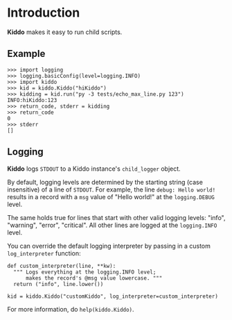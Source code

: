 # Introduction
**Kiddo** makes it easy to run child scripts.

## Example
	>>> import logging
	>>> logging.basicConfig(level=logging.INFO)
	>>> import kiddo
	>>> kid = kiddo.Kiddo("hiKiddo")
	>>> kidding = kid.run("py -3 tests/echo_max_line.py 123")
	INFO:hiKiddo:123
	>>> return_code, stderr = kidding
	>>> return_code
	0
	>>> stderr
	[]

## Logging
**Kiddo** logs `STDOUT` to a Kiddo instance's `child_logger` object.

By default, logging levels are determined by the starting string (case insensitive) of a line of `STDOUT`. For example, the line `debug: Hello world!` results in a record with a `msg` value of "Hello world!" at the `logging.DEBUG` level.

The same holds true for lines that start with other valid logging levels: "info", "warning", "error", "critical". All other lines are logged at the `logging.INFO` level.

You can override the default logging interpreter by passing in a custom `log_interpreter` function:

	def custom_interpreter(line, **kw):
	  """ Logs everything at the logging.INFO level; 
	      makes the record's @msg value lowercase. """
	  return ("info", line.lower())
		
	kid = kiddo.Kiddo("customKiddo", log_interpreter=custom_interpreter)

For more information, do `help(kiddo.Kiddo)`.

